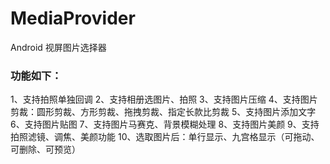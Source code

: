 # MediaProvider
Android 视屏图片选择器

### 功能如下：
1、支持拍照单独回调
2、支持相册选图片、拍照
3、支持图片压缩
4、支持图片剪裁：圆形剪裁、方形剪裁、拖拽剪裁、指定长款比剪裁
5、支持图片添加文字
6、支持图片贴图
7、支持图片马赛克、背景模糊处理
8、支持图片美颜
9、支持拍照滤镜、调焦、美颜功能
10、选取图片后：单行显示、九宫格显示（可拖动、可删除、可预览）